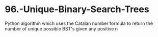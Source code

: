 # 96.-Unique-Binary-Search-Trees
Python algorithm which uses the Catalan number formula to return the number of unique possible BST's given any positive n
